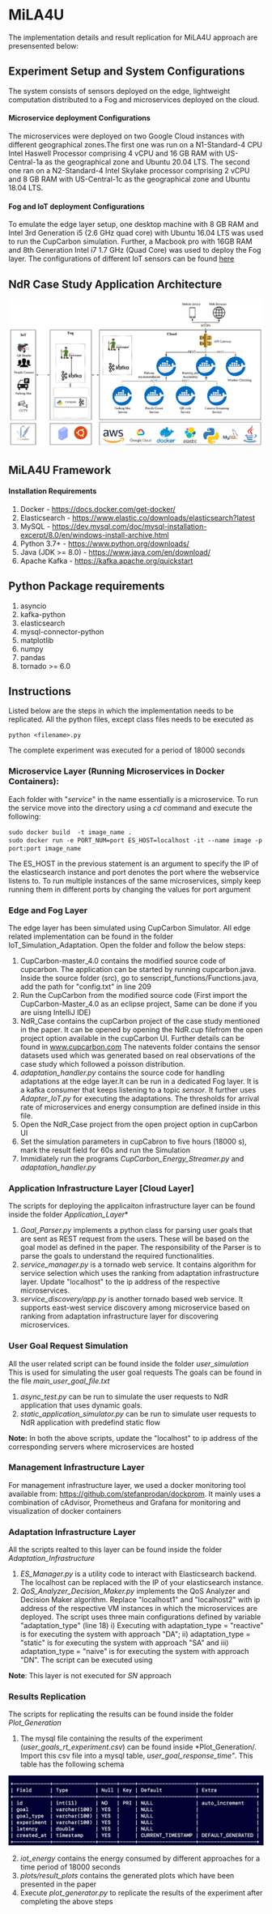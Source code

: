 # MiLA4U

The implementation details and result replication for MiLA4U approach are presensented below:


## Experiment Setup and System Configurations

The system consists of sensors deployed on the edge, lightweight computation distributed to a Fog and microservices deployed on the cloud. 

#### Microservice deployment Configurations

The microservices were deployed on two Google Cloud instances with different geographical zones.The first one was run on a N1-Standard-4 CPU Intel Haswell Processor comprising 4 vCPU and 16 GB RAM with US-Central-1a as the geographical zone and Ubuntu 20.04 LTS. The second one ran on a N2-Standard-4 Intel Skylake processor comprising 2 vCPU and 8 GB RAM with US-Central-1c as the geographical zone and Ubuntu 18.04 LTS.

#### Fog and IoT deployment Configurations

To emulate the edge layer setup, one desktop machine with 8 GB RAM and Intel 3rd Generation i5 (2.6 GHz quad core) with Ubuntu 16.04 LTS was used to run the CupCarbon simulation. Further, a Macbook pro with 16GB RAM and 8th Generation Intel i7 1.7 GHz (Quad Core) was used to deploy the Fog layer. The configurations of different IoT sensors can be found [here](https://github.com/karthikv1392/PIE-ML/wiki)


## NdR Case Study Application Architecture

![NdR base application architecture](NdR_Application.png)


## MiLA4U Framework

#### Installation Requirements

1. Docker - https://docs.docker.com/get-docker/
2. Elasticsearch - https://www.elastic.co/downloads/elasticsearch?latest
3. MySQL - https://dev.mysql.com/doc/mysql-installation-excerpt/8.0/en/windows-install-archive.html
4. Python 3.7+ - https://www.python.org/downloads/
5. Java (JDK >= 8.0) - https://www.java.com/en/download/
6. Apache Kafka - https://kafka.apache.org/quickstart


## Python Package requirements

1. asyncio
2. kafka-python
3. elasticsearch
4. mysql-connector-python
5. matplotlib
6. numpy
7. pandas
8. tornado >= 6.0

## Instructions 

Listed below are the steps in which the implementation needs to be replicated. All the python files, except class files needs to be executed as

```shell
python <filename>.py
```

The complete experiment was executed for a period of 18000 seconds

### Microservice Layer (Running Microservices in Docker Containers):

Each folder with "_service_" in the name essentially is a microservice. To run the service move into the directory using a _cd_ command and execute the following:


```shell
sudo docker build  -t image_name .
sudo docker run -e PORT_NUM=port ES_HOST=localhost -it --name image -p port:port image_name
```

The ES_HOST in the previous statement is an argument to specify the IP of the elasticsearch instance and port denotes the port where the webservice listens to. To run multiple instances of the same microservices, simply keep running them in different ports by changing the values for port argument

### Edge and Fog Layer

The edge layer has been simulated using CupCarbon Simulator. All edge related implementation can be found in the folder IoT_Simulation_Adaptation. Open the folder and follow the below steps:

1. CupCarbon-master_4.0 contains the modified source code of cupcarbon. The application can be started by running cupcarbon.java. Inside the source folder (src), go to  senscript_functions/Functions.java, add the path for "config.txt" in line 209
2. Run the CupCarbon from the modified source code (First import the CupCarbon-Master_4.0 as an eclipse project, Same can be done if you are uisng IntelliJ IDE)
3. NdR_Case contains the cupCarbon project of the case study mentioned in the paper. It can be opened by opening the NdR.cup filefrom the open project option available in the cupCarbon UI. Further details can be found in www.cupcarbon.com The natevents folder contains the sensor datasets used which was generated based on real observations of the case study which followed a poisson distribution.
4. *adaptation_handler.py* contains the source code for handling adaptations at the edge layer.It can be run in a dedicated Fog layer. It is a kafka consumer that keeps listening to a topic *sensor*. It further uses *Adapter_IoT.py* for executing the adaptations. The thresholds for arrival rate of microservices and energy consumption are defined inside in this file.
5. Open the NdR_Case project from the open project option in cupCarbon UI
6. Set the simulation parameters in cupCabron to five hours (18000 s), mark the result field for 60s and run the Simulation
7. Immidiately run the programs *CupCarbon_Energy_Streamer.py* and *adaptation_handler.py*

### Application Infrastructure Layer [Cloud Layer]

The scripts for deploying the applicaiton infrastructure layer can be found inside the folder *Application_Layer**

1. *Goal_Parser.py* implements a python class for parsing user goals that are sent as REST request from the users. These will be based on the goal model as defined in the paper. The responsibility of the Parser is to parse the goals to understand the required functionalities.
2. *service_manager.py* is a tornado web service. It contains algorithm for service selection which uses the ranking from adaptation infrastructure layer. Update "localhost" to the ip address of the respective microservices.
3. *service_discovery/app.py* is another tornado based web service. It supports east-west service discovery among microservice based on ranking from adaptation infrastructure layer for discovering microservices.


### User Goal Request Simulation

All the user related script can be found inside the folder *user_simulation* This is used for simulating the user goal requests
The goals can be found in the file *main_user_goal_file.txt*

1. *async_test.py* can be run to simulate the user requests to NdR application that uses dynamic goals. 
2. *static_application_simulator.py* can be run to simulate user requests to NdR application with predefind static flow

**Note:** In both the above scripts, update the "localhost" to ip address of the corresponding servers where microservices are hosted


### Management Infrastructure Layer

For management infrastructure layer, we used a docker monitoring tool available from: https://github.com/stefanprodan/dockprom. It mainly uses a combination of cAdvisor, Prometheus and Grafana for monitoring and visualization of docker containers


### Adaptation Infrastructure Layer

All the scripts realted to this layer can be found inside the folder *Adaptation_Infrastructure* 

1. *ES_Manager.py* is a utility code to interact with Elasticsearch backend. The localhost can be replaced with the IP of your elasticsearch instance.
2. *QoS_Analyzer_Decision_Maker.py* implements the QoS Analyzer and Decision Maker algorithm. Replace "localhost1" and "localhost2" with ip address of the respective VM instances in which the microservices are deployed. The script uses three main configurations defined by variable "adaptation_type" (line 18) i) Executing with adaptation_type = "reactive" is for executing the system with approach "DA"; ii) adaptation_type = "static" is for executing the system with approach "SA" and iii) adaptation_type = "naive" is for executing the system with approach "DN". The script can be executed using 


**Note**: This layer is not executed for *SN* approach


### Results Replication

The scripts for replicating the results can be found inside the folder *Plot_Generation*

1. The mysql file containing the results of the experiment (*user_goals_rt_experiment.csv*) can be found inside *Plot_Generation/. Import this csv file into a mysql table, *user_goal_response_time"*. This table has the following schema

![MySQL Schema](mysql_schema.png)

2. *iot_energy* contains the energy consumed by different approaches for a time period of 18000 seconds
3. *plots/result_plots* contains the generated plots which have been presented in the paper
4. Execute *plot_generator.py* to replicate the results of the experiment after completing the above steps








